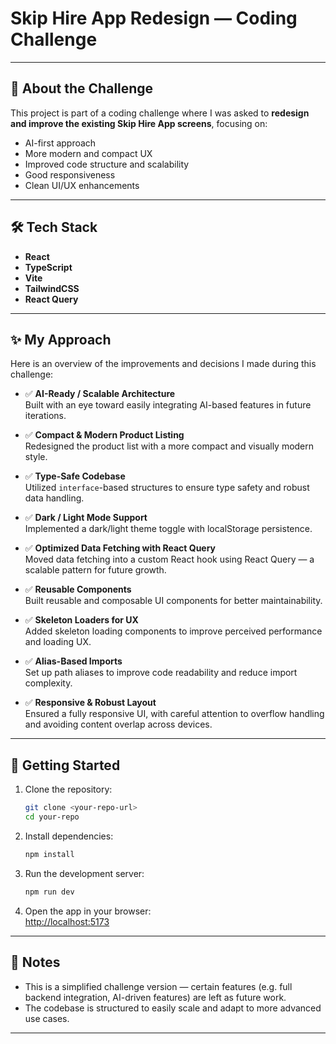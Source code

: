 # Skip Hire App Redesign — Coding Challenge

---

## 🎯 About the Challenge

This project is part of a coding challenge where I was asked to **redesign and improve the existing Skip Hire App screens**, focusing on:

- AI-first approach
- More modern and compact UX
- Improved code structure and scalability
- Good responsiveness
- Clean UI/UX enhancements

---

## 🛠 Tech Stack

- **React**
- **TypeScript**
- **Vite**
- **TailwindCSS**
- **React Query**

---

## ✨ My Approach

Here is an overview of the improvements and decisions I made during this challenge:

- ✅ **AI-Ready / Scalable Architecture**  
  Built with an eye toward easily integrating AI-based features in future iterations.

- ✅ **Compact & Modern Product Listing**  
  Redesigned the product list with a more compact and visually modern style.

- ✅ **Type-Safe Codebase**  
  Utilized `interface`-based structures to ensure type safety and robust data handling.

- ✅ **Dark / Light Mode Support**  
  Implemented a dark/light theme toggle with localStorage persistence.

- ✅ **Optimized Data Fetching with React Query**  
  Moved data fetching into a custom React hook using React Query — a scalable pattern for future growth.

- ✅ **Reusable Components**  
  Built reusable and composable UI components for better maintainability.

- ✅ **Skeleton Loaders for UX**  
  Added skeleton loading components to improve perceived performance and loading UX.

- ✅ **Alias-Based Imports**  
  Set up path aliases to improve code readability and reduce import complexity.

- ✅ **Responsive & Robust Layout**  
  Ensured a fully responsive UI, with careful attention to overflow handling and avoiding content overlap across devices.

---

## 🚀 Getting Started

1. Clone the repository:

    ```bash
    git clone <your-repo-url>
    cd your-repo
    ```

2. Install dependencies:

    ```bash
    npm install
    ```

3. Run the development server:

    ```bash
    npm run dev
    ```

4. Open the app in your browser:  
    [http://localhost:5173](http://localhost:5173)

---

## 🚧 Notes

- This is a simplified challenge version — certain features (e.g. full backend integration, AI-driven features) are left as future work.
- The codebase is structured to easily scale and adapt to more advanced use cases.

---

